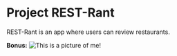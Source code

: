 # Project REST-Rant

REST-Rant is an app where users can review restaurants.

**Bonus:**
![This is a picture of me!](https://live.staticflickr.com/65535/52422519928_ee53b3a014_n.jpg)
